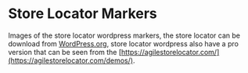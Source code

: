 # Store Locator Markers
Images of the store locator wordpress markers, the store locator can be download from [WordPress.org](https://wordpress.org/plugins/agile-store-locator/), store locator wordpress also have a pro version that can be seen from the [https://agilestorelocator.com/](https://agilestorelocator.com/demos/).